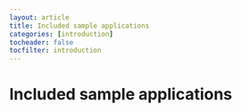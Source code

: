 ```yaml
---
layout: article
title: Included sample applications
categories: [introduction]
tocheader: false
tocfilter: introduction
---
```


# Included sample applications
